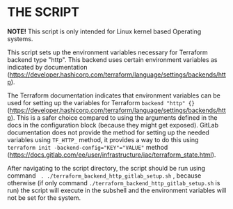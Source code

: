 THE SCRIPT
======

**NOTE!** This script is only intended for Linux kernel based Operating systems.

This script sets up the environment variables necessary for Terraform backend type "http". This backend uses certain environment variables as indicated by documentation (https://developer.hashicorp.com/terraform/language/settings/backends/http).

The Terraform documentation indicates that environment variables can be used for setting up the variables for Terraform `backend "http" {}` (https://developer.hashicorp.com/terraform/language/settings/backends/http). This is a safer choice compared to using the arguments defined in the docs in the configuration block (because they might get exposed).
GitLab documentation does not provide the method for setting up the needed variables using `TF_HTTP_` method, it provides a way to do this using `terraform init -backend-config="KEY"="VALUE"` method (https://docs.gitlab.com/ee/user/infrastructure/iac/terraform_state.html).

After navigating to the script directory, the script should be run using command ` . ./terraform_backend_http_gitlab_setup.sh` , because otherwise (if only command `./terraform_backend_http_gitlab_setup.sh` is run) the script will execute in the subshell and the environment variables will not be set for the system.